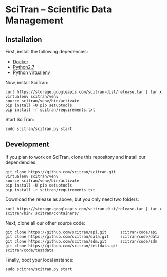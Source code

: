 # SciTran &ndash; Scientific Data Management

## Installation

First, install the following depedencies:

- [Docker](https://docs.docker.com/installation)
- [Python2.7](https://www.python.org)
- [Python virtualenv](http://docs.python-guide.org/en/latest/dev/virtualenvs/)

Now, install SciTran:

```
curl https://storage.googleapis.com/scitran-dist/release.tar | tar x
virtualenv scitran/venv
source scitran/venv/bin/activate
pip install -U pip setuptools
pip install -r scitran/requirements.txt
```

Start SciTran:

```
sudo scitran/scitran.py start
```

## Development

If you plan to work on SciTran, clone this repository and install our dependencies:

```
git clone https://github.com/scitran/scitran.git
virtualenv scitran/venv
source scitran/venv/bin/activate
pip install -U pip setuptools
pip install -r scitran/requirements.txt
```

Download the release as above, but you only need two folders:

```
curl https://storage.googleapis.com/scitran-dist/release.tar | tar x scitran/bin/ scitran/containers/
```

Next, clone all our other source code:

```
git clone https://github.com/scitran/api.git      scitran/code/api
git clone https://github.com/scitran/data.git     scitran/code/data
git clone https://github.com/scitran/sdm.git      scitran/code/sdm
git clone https://github.com/scitran/testdata.git scitran/code/testdata

```

Finally, boot your local instance:

```
sudo scitran/scitran.py start
```
